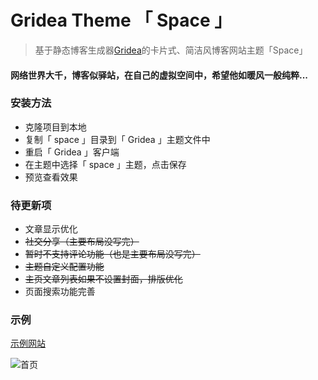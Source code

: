 # Gridea Theme 「 Space 」

> 基于静态博客生成器[Gridea](https://gridea.dev/)的卡片式、简洁风博客网站主题「Space」

#### 网络世界大千，博客似驿站，在自己的虚拟空间中，希望他如暖风一般纯粹...

### 安装方法
- 克隆项目到本地
- 复制「 space 」目录到「 Gridea 」主题文件中
- 重启「 Gridea 」客户端
- 在主题中选择「 space 」主题，点击保存
- 预览查看效果

### 待更新项
- 文章显示优化
- ~~社交分享（主要布局没写完）~~
- ~~暂时不支持评论功能（也是主要布局没写完）~~
- ~~主题自定义配置功能~~
- ~~主页文章列表如果不设置封面，排版优化~~
- 页面搜索功能完善

### 示例

[示例网站](https://zhangajian.com)

<img src="https://blog-img-hosting.oss-cn-shanghai.aliyuncs.com/blog/theme_info/zaj_blog_01-min.png" alt="首页" style="display:block;max-width:100%;">
